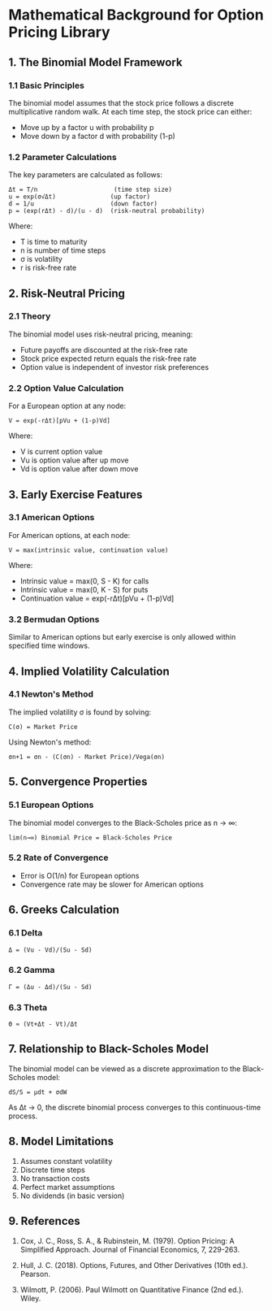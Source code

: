 # Mathematical Background for Option Pricing Library

## 1. The Binomial Model Framework

### 1.1 Basic Principles

The binomial model assumes that the stock price follows a discrete multiplicative random walk. At each time step, the stock price can either:
- Move up by a factor u with probability p
- Move down by a factor d with probability (1-p)

### 1.2 Parameter Calculations

The key parameters are calculated as follows:

```
Δt = T/n                     (time step size)
u = exp(σ√Δt)               (up factor)
d = 1/u                     (down factor)
p = (exp(rΔt) - d)/(u - d)  (risk-neutral probability)
```

Where:
- T is time to maturity
- n is number of time steps
- σ is volatility
- r is risk-free rate

## 2. Risk-Neutral Pricing

### 2.1 Theory

The binomial model uses risk-neutral pricing, meaning:
- Future payoffs are discounted at the risk-free rate
- Stock price expected return equals the risk-free rate
- Option value is independent of investor risk preferences

### 2.2 Option Value Calculation

For a European option at any node:

```
V = exp(-rΔt)[pVu + (1-p)Vd]
```

Where:
- V is current option value
- Vu is option value after up move
- Vd is option value after down move

## 3. Early Exercise Features

### 3.1 American Options

For American options, at each node:

```
V = max(intrinsic value, continuation value)
```

Where:
- Intrinsic value = max(0, S - K) for calls
- Intrinsic value = max(0, K - S) for puts
- Continuation value = exp(-rΔt)[pVu + (1-p)Vd]

### 3.2 Bermudan Options

Similar to American options but early exercise is only allowed within specified time windows.

## 4. Implied Volatility Calculation

### 4.1 Newton's Method

The implied volatility σ is found by solving:

```
C(σ) = Market Price
```

Using Newton's method:

```
σn+1 = σn - (C(σn) - Market Price)/Vega(σn)
```

## 5. Convergence Properties

### 5.1 European Options

The binomial model converges to the Black-Scholes price as n → ∞:

```
lim(n→∞) Binomial Price = Black-Scholes Price
```

### 5.2 Rate of Convergence

- Error is O(1/n) for European options
- Convergence rate may be slower for American options

## 6. Greeks Calculation

### 6.1 Delta

```
Δ = (Vu - Vd)/(Su - Sd)
```

### 6.2 Gamma

```
Γ = (Δu - Δd)/(Su - Sd)
```

### 6.3 Theta

```
Θ ≈ (Vt+Δt - Vt)/Δt
```

## 7. Relationship to Black-Scholes Model

The binomial model can be viewed as a discrete approximation to the Black-Scholes model:

```
dS/S = μdt + σdW
```

As Δt → 0, the discrete binomial process converges to this continuous-time process.

## 8. Model Limitations

1. Assumes constant volatility
2. Discrete time steps
3. No transaction costs
4. Perfect market assumptions
5. No dividends (in basic version)

## 9. References

1. Cox, J. C., Ross, S. A., & Rubinstein, M. (1979). Option Pricing: A Simplified Approach. Journal of Financial Economics, 7, 229-263.

2. Hull, J. C. (2018). Options, Futures, and Other Derivatives (10th ed.). Pearson.

3. Wilmott, P. (2006). Paul Wilmott on Quantitative Finance (2nd ed.). Wiley.